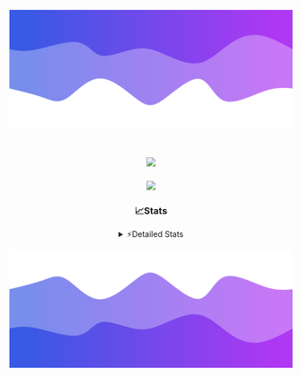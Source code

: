 ![Header](./header.png)
<div align="center">

<h1 align="center">
  <a href="https://git.io/typing-svg">
    <img src="https://readme-typing-svg.herokuapp.com/?lines=Hello,+There!+%F0%9F%91%8B;This+is+chicho.;Owner+on+Ocean;&center=true&size=25">
  </a>
</h1>
  
<p align="center">
  <img src="https://lanyard.cnrad.dev/api/852683595378196480" />
</p>

### 📈Stats
<details>
    <summary> ⚡Detailed Stats</summary>
    <br/>

<!--START_SECTION:waka-->
![Code Time](http://img.shields.io/badge/Code%20Time-746%20hrs%2013%20mins-blue)

![Profile Views](http://img.shields.io/badge/Profile%20Views-6-blue)

**🐱 My GitHub Data** 

> 📦 75.4 kB Used in GitHub's Storage 
 > 
> 🏆 25 Contributions in the Year 2024
 > 
> 🚫 Not Opted to Hire
 > 
> 📜 15 Public Repositories 
 > 
> 🔑 7 Private Repositories 
 > 
**I'm a Night 🦉** 

```text
🌞 Morning                21 commits          █░░░░░░░░░░░░░░░░░░░░░░░░   05.37 % 
🌆 Daytime                51 commits          ███░░░░░░░░░░░░░░░░░░░░░░   13.04 % 
🌃 Evening                171 commits         ███████████░░░░░░░░░░░░░░   43.73 % 
🌙 Night                  148 commits         █████████░░░░░░░░░░░░░░░░   37.85 % 
```
📅 **I'm Most Productive on Tuesday** 

```text
Monday                   23 commits          █░░░░░░░░░░░░░░░░░░░░░░░░   05.88 % 
Tuesday                  108 commits         ███████░░░░░░░░░░░░░░░░░░   27.62 % 
Wednesday                78 commits          █████░░░░░░░░░░░░░░░░░░░░   19.95 % 
Thursday                 55 commits          ████░░░░░░░░░░░░░░░░░░░░░   14.07 % 
Friday                   42 commits          ███░░░░░░░░░░░░░░░░░░░░░░   10.74 % 
Saturday                 34 commits          ██░░░░░░░░░░░░░░░░░░░░░░░   08.70 % 
Sunday                   51 commits          ███░░░░░░░░░░░░░░░░░░░░░░   13.04 % 
```


📊 **This Week I Spent My Time On** 

```text
🕑︎ Time Zone: America/Argentina/Buenos_Aires

💬 Programming Languages: 
No Activity Tracked This Week

🔥 Editors: 
No Activity Tracked This Week

🐱‍💻 Projects: 
No Activity Tracked This Week

💻 Operating System: 
No Activity Tracked This Week
```

**I Mostly Code in JavaScript** 

```text
JavaScript               8 repos             ███████░░░░░░░░░░░░░░░░░░   26.67 % 
HTML                     7 repos             ██████░░░░░░░░░░░░░░░░░░░   23.33 % 
C#                       2 repos             ██░░░░░░░░░░░░░░░░░░░░░░░   06.67 % 
SCSS                     1 repo              █░░░░░░░░░░░░░░░░░░░░░░░░   03.33 % 
Batchfile                1 repo              █░░░░░░░░░░░░░░░░░░░░░░░░   03.33 % 
```




 Last Updated on 13/06/2024 19:10:53 UTC
<!--END_SECTION:waka-->
</details>

![Footer](./footer.png)
